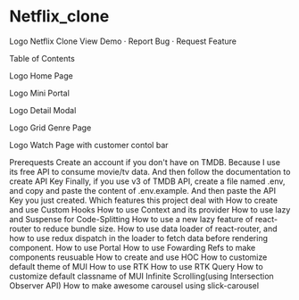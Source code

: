# Netflix_clone

Logo
Netflix Clone
View Demo · Report Bug · Request Feature

Table of Contents

Logo
Home Page

Logo
Mini Portal

Logo
Detail Modal

Logo
Grid Genre Page

Logo
Watch Page with customer contol bar

Prerequests
Create an account if you don't have on TMDB. Because I use its free API to consume movie/tv data.
And then follow the documentation to create API Key
Finally, if you use v3 of TMDB API, create a file named .env, and copy and paste the content of .env.example. And then paste the API Key you just created.
Which features this project deal with
How to create and use Custom Hooks
How to use Context and its provider
How to use lazy and Suspense for Code-Splitting
How to use a new lazy feature of react-router to reduce bundle size.
How to use data loader of react-router, and how to use redux dispatch in the loader to fetch data before rendering component.
How to use Portal
How to use Fowarding Refs to make components reusuable
How to create and use HOC
How to customize default theme of MUI
How to use RTK
How to use RTK Query
How to customize default classname of MUI
Infinite Scrolling(using Intersection Observer API)
How to make awesome carousel using slick-carousel
